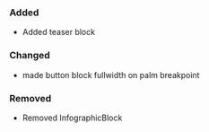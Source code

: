 ### Added
- Added teaser block

### Changed
- made button block fullwidth on palm breakpoint

### Removed
- Removed InfographicBlock
